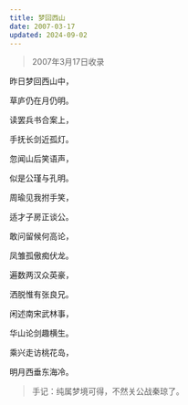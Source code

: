 ```yaml
---
title: 梦回西山
date: 2007-03-17
updated: 2024-09-02
---
```


> 2007年3月17日收录

昨日梦回西山中，

草庐仍在月仍明。

读罢兵书合案上，

手抚长剑近孤灯。

忽闻山后笑语声，

似是公瑾与孔明。

周瑜见我拊手笑，

适才子房正谈公。

敢问留候何高论，

凤雏孤傲痴伏龙。

遍数两汉众英豪，

洒脱惟有张良兄。

闲述南宋武林事，

华山论剑趣横生。

乘兴走访桃花岛，

明月西垂东海冷。

> 手记：纯属梦境可得，不然关公战秦琼了。